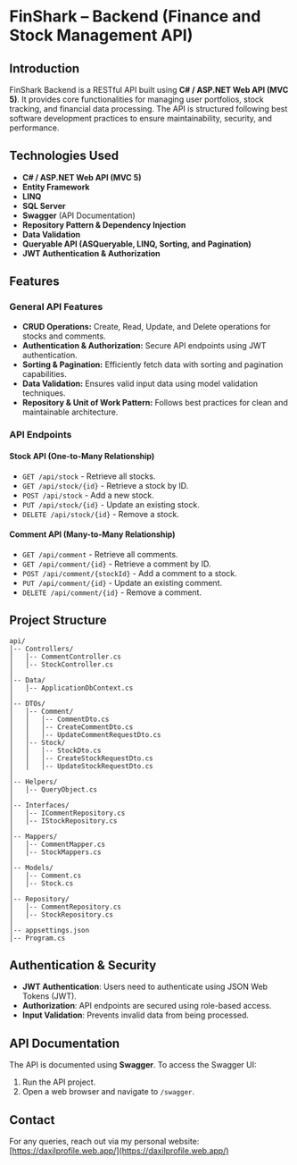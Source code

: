 # FinShark – Backend (Finance and Stock Management API)

## Introduction

FinShark Backend is a RESTful API built using **C# / ASP.NET Web API (MVC 5)**. It provides core functionalities for managing user portfolios, stock tracking, and financial data processing. The API is structured following best software development practices to ensure maintainability, security, and performance.

## Technologies Used

- **C# / ASP.NET Web API (MVC 5)**
- **Entity Framework**
- **LINQ**
- **SQL Server**
- **Swagger** (API Documentation)
- **Repository Pattern & Dependency Injection**
- **Data Validation**
- **Queryable API (ASQueryable, LINQ, Sorting, and Pagination)**
- **JWT Authentication & Authorization**

## Features

### General API Features
- **CRUD Operations:** Create, Read, Update, and Delete operations for stocks and comments.
- **Authentication & Authorization:** Secure API endpoints using JWT authentication.
- **Sorting & Pagination:** Efficiently fetch data with sorting and pagination capabilities.
- **Data Validation:** Ensures valid input data using model validation techniques.
- **Repository & Unit of Work Pattern:** Follows best practices for clean and maintainable architecture.

### API Endpoints

#### **Stock API** (One-to-Many Relationship)
- `GET /api/stock` - Retrieve all stocks.
- `GET /api/stock/{id}` - Retrieve a stock by ID.
- `POST /api/stock` - Add a new stock.
- `PUT /api/stock/{id}` - Update an existing stock.
- `DELETE /api/stock/{id}` - Remove a stock.

#### **Comment API** (Many-to-Many Relationship)
- `GET /api/comment` - Retrieve all comments.
- `GET /api/comment/{id}` - Retrieve a comment by ID.
- `POST /api/comment/{stockId}` - Add a comment to a stock.
- `PUT /api/comment/{id}` - Update an existing comment.
- `DELETE /api/comment/{id}` - Remove a comment.

## Project Structure

```
api/
│-- Controllers/
│   │-- CommentController.cs
│   │-- StockController.cs
│
│-- Data/
│   │-- ApplicationDbContext.cs
│
│-- DTOs/
│   │-- Comment/
│   │   │-- CommentDto.cs
│   │   │-- CreateCommentDto.cs
│   │   │-- UpdateCommentRequestDto.cs
│   │-- Stock/
│   │   │-- StockDto.cs
│   │   │-- CreateStockRequestDto.cs
│   │   │-- UpdateStockRequestDto.cs
│
│-- Helpers/
│   │-- QueryObject.cs
│
│-- Interfaces/
│   │-- ICommentRepository.cs
│   │-- IStockRepository.cs
│
│-- Mappers/
│   │-- CommentMapper.cs
│   │-- StockMappers.cs
│
│-- Models/
│   │-- Comment.cs
│   │-- Stock.cs
│
│-- Repository/
│   │-- CommentRepository.cs
│   │-- StockRepository.cs
│
│-- appsettings.json
│-- Program.cs
```

## Authentication & Security
- **JWT Authentication**: Users need to authenticate using JSON Web Tokens (JWT).
- **Authorization**: API endpoints are secured using role-based access.
- **Input Validation**: Prevents invalid data from being processed.

## API Documentation

The API is documented using **Swagger**. To access the Swagger UI:
1. Run the API project.
2. Open a web browser and navigate to `/swagger`.


## Contact
For any queries, reach out via my personal website: [https://daxilprofile.web.app/](https://daxilprofile.web.app/)

